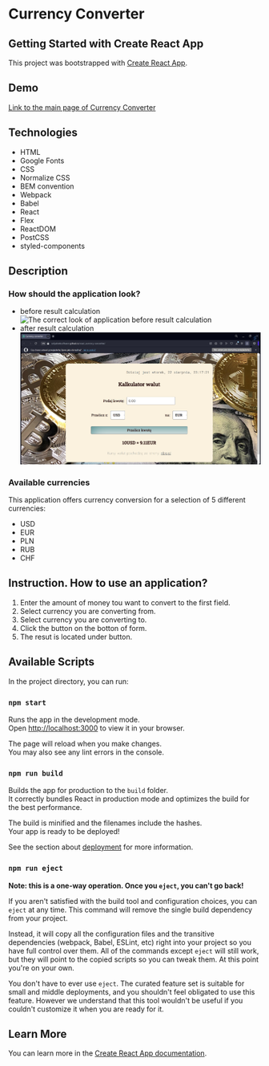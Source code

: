 # Currency Converter

## Getting Started with Create React App

This project was bootstrapped with [Create React App](https://github.com/facebook/create-react-app).

## Demo

[Link to the main page of Currency Converter](https://sofyahreksoftware.github.io/react_currency-converter/)

## Technologies
- HTML
- Google Fonts
- CSS
- Normalize CSS
- BEM convention
- Webpack
- Babel
- React
- Flex
- ReactDOM
- PostCSS
- styled-components

## Description

### How should the application look?

- before result calculation
![The correct look of application before result calculation](ssBeforeCalculation.png)
- after result calculation
![The correct look of application after result calculation](ssAfterCalculation.png)

### Available currencies
This application offers currency conversion for a selection of 5 different currencies:

- USD
- EUR
- PLN
- RUB
- CHF

## Instruction. How to use an application?
1. Enter the amount of money tou want to convert to the first field.
2. Select currency you are converting from.
3. Select currency you are converting to.
4. Click the button on the botton of form.
5. The resut is located under button.

## Available Scripts

In the project directory, you can run:

### `npm start`

Runs the app in the development mode.\
Open [http://localhost:3000](http://localhost:3000) to view it in your browser.

The page will reload when you make changes.\
You may also see any lint errors in the console.

### `npm run build`

Builds the app for production to the `build` folder.\
It correctly bundles React in production mode and optimizes the build for the best performance.

The build is minified and the filenames include the hashes.\
Your app is ready to be deployed!

See the section about [deployment](https://facebook.github.io/create-react-app/docs/deployment) for more information.

### `npm run eject`

**Note: this is a one-way operation. Once you `eject`, you can't go back!**

If you aren't satisfied with the build tool and configuration choices, you can `eject` at any time. This command will remove the single build dependency from your project.

Instead, it will copy all the configuration files and the transitive dependencies (webpack, Babel, ESLint, etc) right into your project so you have full control over them. All of the commands except `eject` will still work, but they will point to the copied scripts so you can tweak them. At this point you're on your own.

You don't have to ever use `eject`. The curated feature set is suitable for small and middle deployments, and you shouldn't feel obligated to use this feature. However we understand that this tool wouldn't be useful if you couldn't customize it when you are ready for it.

## Learn More

You can learn more in the [Create React App documentation](https://facebook.github.io/create-react-app/docs/getting-started).
